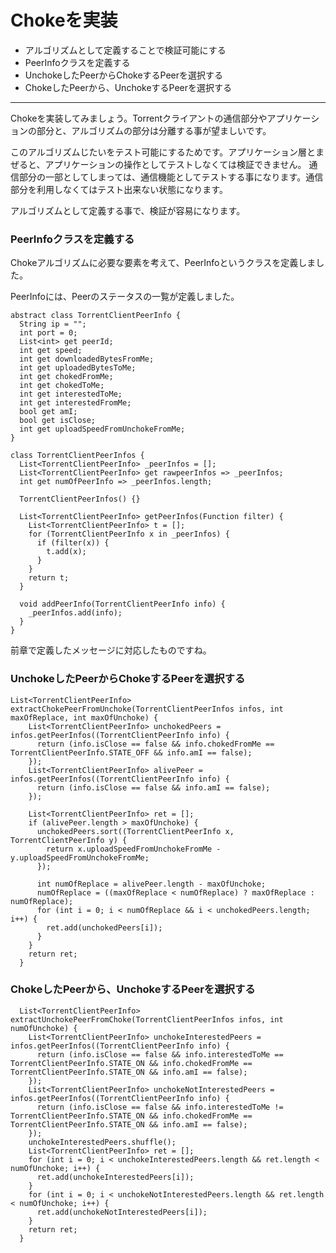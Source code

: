 # Chokeを実装
* アルゴリズムとして定義することで検証可能にする
* PeerInfoクラスを定義する
* UnchokeしたPeerからChokeするPeerを選択する
* ChokeしたPeerから、UnchokeするPeerを選択する

<hr>

Chokeを実装してみましょう。Torrentクライアントの通信部分やアプリケーションの部分と、アルゴリズムの部分は分離する事が望ましいです。

このアルゴリズムじたいをテスト可能にするためです。アプリケーション層とまぜると、アプリケーションの操作としてテストしなくては検証できません。
通信部分の一部としてしまっては、通信機能としてテストする事になります。通信部分を利用しなくてはテスト出来ない状態になります。

アルゴリズムとして定義する事で、検証が容易になります。


### PeerInfoクラスを定義する

Chokeアルゴリズムに必要な要素を考えて、PeerInfoというクラスを定義しました。

PeerInfoには、Peerのステータスの一覧が定義しました。


```
abstract class TorrentClientPeerInfo {
  String ip = "";
  int port = 0;
  List<int> get peerId;
  int get speed;
  int get downloadedBytesFromMe;
  int get uploadedBytesToMe;
  int get chokedFromMe;
  int get chokedToMe;
  int get interestedToMe;
  int get interestedFromMe;
  bool get amI;
  bool get isClose;
  int get uploadSpeedFromUnchokeFromMe;
}
```
```
class TorrentClientPeerInfos {
  List<TorrentClientPeerInfo> _peerInfos = [];
  List<TorrentClientPeerInfo> get rawpeerInfos => _peerInfos;
  int get numOfPeerInfo => _peerInfos.length;

  TorrentClientPeerInfos() {}

  List<TorrentClientPeerInfo> getPeerInfos(Function filter) {
    List<TorrentClientPeerInfo> t = [];
    for (TorrentClientPeerInfo x in _peerInfos) {
      if (filter(x)) {
        t.add(x);
      }
    }
    return t;
  }

  void addPeerInfo(TorrentClientPeerInfo info) {
    _peerInfos.add(info);
  }
}

```

前章で定義したメッセージに対応したものですね。 


### UnchokeしたPeerからChokeするPeerを選択する

```
List<TorrentClientPeerInfo> extractChokePeerFromUnchoke(TorrentClientPeerInfos infos, int maxOfReplace, int maxOfUnchoke) {
    List<TorrentClientPeerInfo> unchokedPeers = infos.getPeerInfos((TorrentClientPeerInfo info) {
      return (info.isClose == false && info.chokedFromMe == TorrentClientPeerInfo.STATE_OFF && info.amI == false);
    });
    List<TorrentClientPeerInfo> alivePeer = infos.getPeerInfos((TorrentClientPeerInfo info) {
      return (info.isClose == false && info.amI == false);
    });

    List<TorrentClientPeerInfo> ret = [];
    if (alivePeer.length > maxOfUnchoke) {
      unchokedPeers.sort((TorrentClientPeerInfo x, TorrentClientPeerInfo y) {
        return x.uploadSpeedFromUnchokeFromMe - y.uploadSpeedFromUnchokeFromMe;
      });

      int numOfReplace = alivePeer.length - maxOfUnchoke;
      numOfReplace = ((maxOfReplace < numOfReplace) ? maxOfReplace : numOfReplace);
      for (int i = 0; i < numOfReplace && i < unchokedPeers.length; i++) {
        ret.add(unchokedPeers[i]);
      }
    }
    return ret;
  }
```

### ChokeしたPeerから、UnchokeするPeerを選択する
```
  List<TorrentClientPeerInfo> extractUnchokePeerFromChoke(TorrentClientPeerInfos infos, int numOfUnchoke) {
    List<TorrentClientPeerInfo> unchokeInterestedPeers = infos.getPeerInfos((TorrentClientPeerInfo info) {
      return (info.isClose == false && info.interestedToMe == TorrentClientPeerInfo.STATE_ON && info.chokedFromMe == TorrentClientPeerInfo.STATE_ON && info.amI == false);
    });
    List<TorrentClientPeerInfo> unchokeNotInterestedPeers = infos.getPeerInfos((TorrentClientPeerInfo info) {
      return (info.isClose == false && info.interestedToMe != TorrentClientPeerInfo.STATE_ON && info.chokedFromMe == TorrentClientPeerInfo.STATE_ON && info.amI == false);
    });
    unchokeInterestedPeers.shuffle();
    List<TorrentClientPeerInfo> ret = [];
    for (int i = 0; i < unchokeInterestedPeers.length && ret.length < numOfUnchoke; i++) {
      ret.add(unchokeInterestedPeers[i]);
    }
    for (int i = 0; i < unchokeNotInterestedPeers.length && ret.length < numOfUnchoke; i++) {
      ret.add(unchokeNotInterestedPeers[i]);
    }
    return ret;
  }
```

### 

